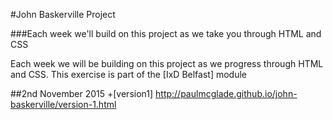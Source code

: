 #John Baskerville Project

###Each week we'll build on this project as we take you through HTML and CSS

Each week we will be building on this project as we progress through HTML and CSS. This exercise is part of the [IxD Belfast] module

##2nd November 2015
+[version1] http://paulmcglade.github.io/john-baskerville/version-1.html

